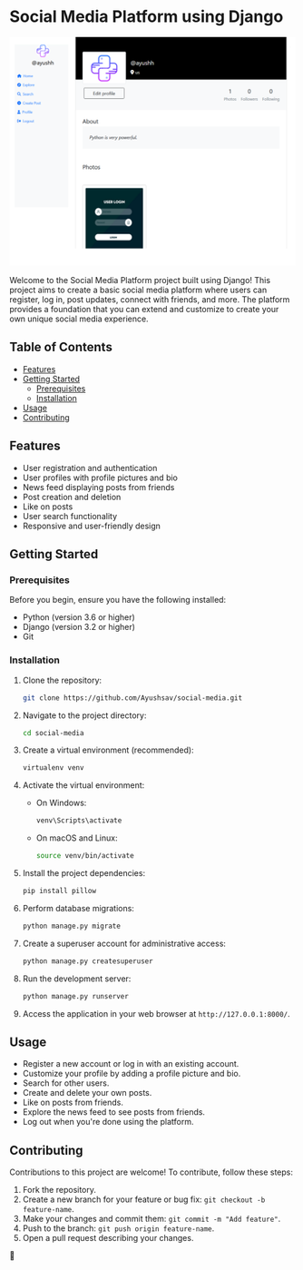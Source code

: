 # Social Media Platform using Django

![Project Banner](https://raw.githubusercontent.com/Ayushsav/social-media/main/socialmedia/media/post_images/show.png)

Welcome to the Social Media Platform project built using Django! This project aims to create a basic social media platform where users can register, log in, post updates, connect with friends, and more. The platform provides a foundation that you can extend and customize to create your own unique social media experience.

## Table of Contents

- [Features](#features)
- [Getting Started](#getting-started)
  - [Prerequisites](#prerequisites)
  - [Installation](#installation)
- [Usage](#usage)
- [Contributing](#contributing)


## Features

- User registration and authentication
- User profiles with profile pictures and bio
- News feed displaying posts from friends
- Post creation and deletion
- Like  on posts
- User search functionality
- Responsive and user-friendly design

## Getting Started

### Prerequisites

Before you begin, ensure you have the following installed:

- Python (version 3.6 or higher)
- Django (version 3.2 or higher)
- Git

### Installation

1. Clone the repository:

   ```bash
   git clone https://github.com/Ayushsav/social-media.git
   ```

2. Navigate to the project directory:

   ```bash
   cd social-media
   ```

3. Create a virtual environment (recommended):

   ```bash
   virtualenv venv
   ```

4. Activate the virtual environment:

   - On Windows:

     ```bash
     venv\Scripts\activate
     ```

   - On macOS and Linux:

     ```bash
     source venv/bin/activate
     ```

5. Install the project dependencies:

   ```bash
   pip install pillow
   ```

6. Perform database migrations:

   ```bash
   python manage.py migrate
   ```

7. Create a superuser account for administrative access:

   ```bash
   python manage.py createsuperuser
   ```

8. Run the development server:

   ```bash
   python manage.py runserver
   ```

9. Access the application in your web browser at `http://127.0.0.1:8000/`.

## Usage

- Register a new account or log in with an existing account.
- Customize your profile by adding a profile picture and bio.
- Search for other users.
- Create and delete your own posts.
- Like on posts from friends.
- Explore the news feed to see posts from friends.
- Log out when you're done using the platform.

## Contributing

Contributions to this project are welcome! To contribute, follow these steps:

1. Fork the repository.
2. Create a new branch for your feature or bug fix: `git checkout -b feature-name`.
3. Make your changes and commit them: `git commit -m "Add feature"`.
4. Push to the branch: `git push origin feature-name`.
5. Open a pull request describing your changes.

 🚀
